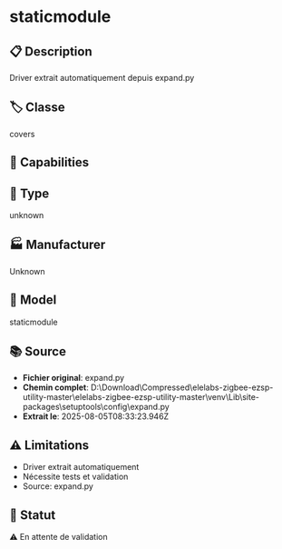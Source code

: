 # staticmodule

## 📋 Description
Driver extrait automatiquement depuis expand.py

## 🏷️ Classe
covers

## 🔧 Capabilities


## 📡 Type
unknown

## 🏭 Manufacturer
Unknown

## 📱 Model
staticmodule

## 📚 Source
- **Fichier original**: expand.py
- **Chemin complet**: D:\Download\Compressed\elelabs-zigbee-ezsp-utility-master\elelabs-zigbee-ezsp-utility-master\venv\Lib\site-packages\setuptools\config\expand.py
- **Extrait le**: 2025-08-05T08:33:23.946Z

## ⚠️ Limitations
- Driver extrait automatiquement
- Nécessite tests et validation
- Source: expand.py

## 🚀 Statut
⚠️ En attente de validation
